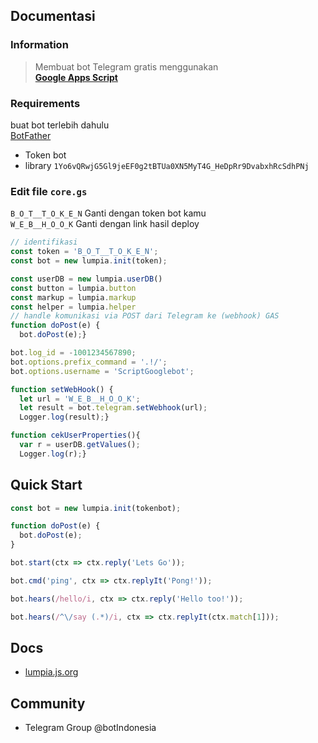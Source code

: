 ## Documentasi
### Information
> Membuat bot Telegram gratis menggunakan <br/><b><a href="https://script.google.com/home/start?pli=1">Google Apps Script</a></b>

### Requirements 
buat bot terlebih dahulu <br/>
[BotFather](https://t.me/BotFather)
- Token bot
- library ```1Yo6vQRwjG5Gl9jeEF0g2tBTUa0XN5MyT4G_HeDpRr9DvabxhRcSdhPNj```


### Edit file ```core.gs```
```B_O_T__T_O_K_E_N``` Ganti dengan token bot kamu<br/>
```W_E_B__H_O_O_K``` Ganti dengan link hasil deploy<br/>
```ts
// identifikasi
const token = 'B_O_T__T_O_K_E_N';
const bot = new lumpia.init(token);

const userDB = new lumpia.userDB()
const button = lumpia.button
const markup = lumpia.markup
const helper = lumpia.helper
// handle komunikasi via POST dari Telegram ke (webhook) GAS
function doPost(e) {
  bot.doPost(e);}

bot.log_id = -1001234567890;
bot.options.prefix_command = '.!/';
bot.options.username = 'ScriptGooglebot';

function setWebHook() {
  let url = 'W_E_B__H_O_O_K';
  let result = bot.telegram.setWebhook(url);
  Logger.log(result);}

function cekUserProperties(){
  var r = userDB.getValues();
  Logger.log(r);}
```
## Quick Start
```ts
const bot = new lumpia.init(tokenbot);

function doPost(e) {
  bot.doPost(e);
}

bot.start(ctx => ctx.reply('Lets Go'));

bot.cmd('ping', ctx => ctx.replyIt('Pong!'));

bot.hears(/hello/i, ctx => ctx.reply('Hello too!'));

bot.hears(/^\/say (.*)/i, ctx => ctx.replyIt(ctx.match[1]));
```
## Docs
- [lumpia.js.org](lumpia.js.org)
## Community
- Telegram Group @botIndonesia